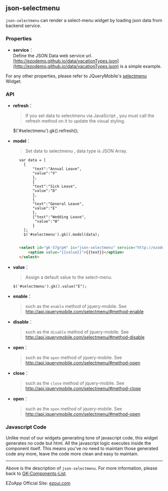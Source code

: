 ## json-selectmenu
`json-selectmenu` can render a select-menu widget by loading json data from backend service.

### Properties
- **service**：  
Define the JSON Data web service url. [http://ezodemo.github.io/data/vacationTypes.json](http://ezodemo.github.io/data/vacationTypes.json) is a simple example.

For any other properties, please refer to JQueryMobile's [selectmenu](http://api.jquerymobile.com/selectmenu/) Widget.

### API

- **refresh**：  
  > If you set data to selectmenu via JavaScript , you must call the refresh method on it to update the visual styling.

    $('#selectmenu').gk().refresh();

- **model**：  
    > Set data to selectmenu , data type is JSON Array.
```
      var data = [
        {
            "text":"Annual Leave",
            "value":"V"
            },
            {
            "text":"Sick Leave",
            "value":"D"
            },
            {
            "text":"General Leave",
            "value":"E"
            },
            {"text":"Wedding Leave",
             "value":"W"
            }
        ];
        $('#selectmenu').gk().model(data);
        
```
 

``` html
      <select id="gk-57grpH" is="json-selectmenu" service="http://ezodemo.github.io/data/vacationTypes.json">
          <option value="{{value}}">{{text}}</option>
      </select>             
```

- **value**：  
    > Assign a default value to the select-menu.

      $('#selectmenu').gk().value("E");


- **enable**：  
    > such as the `enable` method of jquery-mobile. See http://api.jquerymobile.com/selectmenu/#method-enable 

- **disable**：  
    > such as the `disable` method of jquery-mobile. See http://api.jquerymobile.com/selectmenu/#method-disable

- **open**：  
    > such as the `open` method of jquery-mobile. See http://api.jquerymobile.com/selectmenu/#method-open

- **close**：  
    > such as the `close` method of jquery-mobile. See http://api.jquerymobile.com/selectmenu/#method-close

- **open**：  
    > such as the `open` method of jquery-mobile. See http://api.jquerymobile.com/selectmenu/#method-open



### Javascript Code
Unlike most of our widgets generating tone of javascript code, this widget generates no code but html. All the javascript logic executes inside the component itself. This means you've no need to maintain those generated code any more, leave the code more clean and easy to maintain. 

----------
Above is the description of `json-selectmenu`. For more information, please back to [GK-Components-List](https://github.com/ezoapp/Learn-GK-Components).

EZoApp Official Site: [ezoui.com](http://ezoui.com/)





